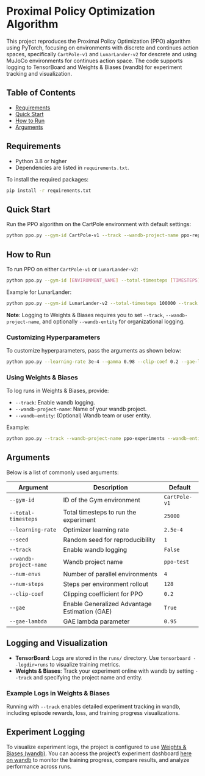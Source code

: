 # Proximal Policy Optimization Algorithm

This project reproduces the Proximal Policy Optimization (PPO) algorithm using PyTorch, focusing on environments with discrete and continues action spaces, specifically `CartPole-v1` and `LunarLander-v2` for descrete and using MuJoCo environments for continues action space. The code supports logging to TensorBoard and Weights & Biases (wandb) for experiment tracking and visualization.

## Table of Contents
- [Requirements](#requirements)
- [Quick Start](#quick-start)
- [How to Run](#how-to-run)
- [Arguments](#arguments)

## Requirements

- Python 3.8 or higher
- Dependencies are listed in `requirements.txt`.

To install the required packages:
```bash
pip install -r requirements.txt
```

## Quick Start

Run the PPO algorithm on the CartPole environment with default settings:
```bash
python ppo.py --gym-id CartPole-v1 --track --wandb-project-name ppo-reproduction
```

## How to Run

To run PPO on either `CartPole-v1` or `LunarLander-v2`:
```bash
python ppo.py --gym-id [ENVIRONMENT_NAME] --total-timesteps [TIMESTEPS]
```

Example for LunarLander:
```bash
python ppo.py --gym-id LunarLander-v2 --total-timesteps 100000 --track --wandb-project-name ppo-reproduction
```

**Note**: Logging to Weights & Biases requires you to set `--track`, `--wandb-project-name`, and optionally `--wandb-entity` for organizational logging.

### Customizing Hyperparameters

To customize hyperparameters, pass the arguments as shown below:
```bash
python ppo.py --learning-rate 3e-4 --gamma 0.98 --clip-coef 0.2 --gae-lambda 0.95
```

### Using Weights & Biases
To log runs in Weights & Biases, provide:
- `--track`: Enable wandb logging.
- `--wandb-project-name`: Name of your wandb project.
- `--wandb-entity`: (Optional) Wandb team or user entity.

Example:
```bash
python ppo.py --track --wandb-project-name ppo-experiments --wandb-entity your_team
```

## Arguments

Below is a list of commonly used arguments:

| Argument              | Description                                               | Default         |
|-----------------------|-----------------------------------------------------------|-----------------|
| `--gym-id`            | ID of the Gym environment                                 | `CartPole-v1`   |
| `--total-timesteps`   | Total timesteps to run the experiment                     | `25000`         |
| `--learning-rate`     | Optimizer learning rate                                   | `2.5e-4`        |
| `--seed`              | Random seed for reproducibility                           | `1`             |
| `--track`             | Enable wandb logging                                      | `False`         |
| `--wandb-project-name`| Wandb project name                                        | `ppo-test`      |
| `--num-envs`          | Number of parallel environments                           | `4`             |
| `--num-steps`         | Steps per environment rollout                             | `128`           |
| `--clip-coef`         | Clipping coefficient for PPO                              | `0.2`           |
| `--gae`               | Enable Generalized Advantage Estimation (GAE)             | `True`          |
| `--gae-lambda`        | GAE lambda parameter                                      | `0.95`          |

## Logging and Visualization

- **TensorBoard**: Logs are stored in the `runs/` directory. Use `tensorboard --logdir=runs` to visualize training metrics.
- **Weights & Biases**: Track your experiment online with wandb by setting `--track` and specifying the project name and entity.

### Example Logs in Weights & Biases
Running with `--track` enables detailed experiment tracking in wandb, including episode rewards, loss, and training progress visualizations.

## Experiment Logging

To visualize experiment logs, the project is configured to use [Weights & Biases (wandb)](https://wandb.ai/). You can access the project’s experiment dashboard [here on wandb](https://wandb.ai/adhiisetiawan/ppo-algorithm?nw=nwuseradhiisetiawan) to monitor the training progress, compare results, and analyze performance across runs.


